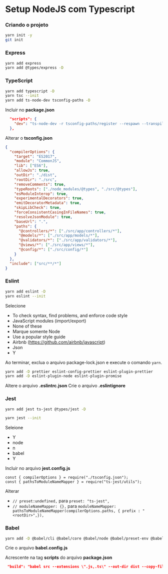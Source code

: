 # Setup NodeJS com Typescript

### Criando o projeto

```bash
yarn init -y
git init
```

### Express

```bash
yarn add express
yarn add @types/express -D
```

### TypeScript

```bash
yarn add typescript -D
yarn tsc --init
yarn add ts-node-dev tsconfig-paths -D
```

Incluir no **package.json**

```json
  "scripts": {
    "dev": "ts-node-dev -r tsconfig-paths/register --respawn --transpileOnly --ignore-watch node_modules --no-notify src/server.ts"
  },
```

Alterar o **tsconfig.json**

```json
{
  "compilerOptions": {
    "target": "ES2017",
    "module": "CommonJS",
    "lib": ["ES6"],
    "allowJs": true,
    "outDir": "./dist",
    "rootDir": "./src",
    "removeComments": true,
    "typeRoots": ["./node_modules/@types", "./src/@types"],
    "esModuleInterop": true,
    "experimentalDecorators": true,
    "emitDecoratorMetadata": true,
    "skipLibCheck": true,
    "forceConsistentCasingInFileNames": true,
    "resolveJsonModule": true,
    "baseUrl": ".",
    "paths": {
      "@controllers/*": ["./src/app/controllers/*"],
      "@models/*": ["./src/app/models/*"],
      "@validators/*": ["./src/app/validators/*"],
      "@views/*": ["./src/app/views/*"],
      "@config/*": ["./src/config/*"]
    }
  },
  "include": ["src/**/*"]
}
```

### Eslint

```bash
yarn add eslint -D
yarn eslint --init
```

Selecione

- To check syntax, find problems, and enforce code style
- JavaScript modules (import/export)
- None of these
- Marque somente Node
- Use a popular style guide
- Airbnb (https://github.com/airbnb/javascript)
- Json
- Y

Ao terminar, exclua o arquivo package-lock.json e execute o comando `yarn`.

```bash
yarn add -D prettier eslint-config-prettier eslint-plugin-prettier
yarn add -D eslint-plugin-node eslint-plugin-promise
```

Altere o arquivo **.eslintrc.json**
Crie o arquivo **.eslintignore**

### Jest

```bash
yarn add jest ts-jest @types/jest -D

yarn jest --init
```

Seleione

- Y
- node
- n
- babel
- Y

Incluir no arquivo **jest.config.js**

```nodejs
const { compilerOptions } = require("./tsconfig.json");
const { pathsToModuleNameMapper } = require("ts-jest/utils");
```

Alterar

- `// preset:undefined,` para `preset: "ts-jest",`
- `// moduleNameMapper: {},` para `moduleNameMapper: pathsToModuleNameMapper(compilerOptions.paths, { prefix : "<rootDir>",}),`

### Babel

```bash
yarn add -D @babel/cli @babel/core @babel/node @babel/preset-env @babel/preset-typescript babel-plugin-module-resolver
```

Crie o arquivo **babel.config.js**

Acrescente na tag **scripts** do arquivo **package.json**

```json
 "build": "babel src --extensions \".js,.ts\" --out-dir dist --copy-files --no-copy-ignored",
```
